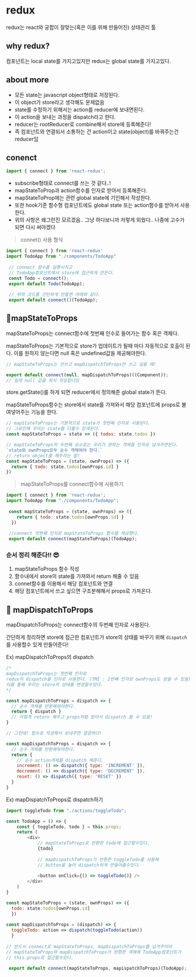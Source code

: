 # redux
redux는 react와 궁합이 잘맞는(혹은 이를 위해 만들어진) 상태관리 툴

## why redux?
컴포넌트는 local state를 가지고있지만 redux는 global state를 가지고있다.

## about more
- 모든 state는 javascript object형태로 저장된다.
- 이 object가 store라고 생각해도 문제없음
- state를 수정하기 위해서는 action를 reducer에 보내면된다.
- 이 action을 보내는 과정을 dispatch라고 한다.
- reducer는 rootReducer로 combine해서 store에 등록해준다!
- 즉 컴포넌트와 연결되서 소통하는 건 action이고 state(object)를 바꿔주는건 reducer임

## conenct
```js
import { connect } from 'react-redux';
```
- subscribe형태로 connect를 쓰는 것 같다..!
- mapStateToProp과 action함수를 인자로 받아서 등록해준다. 
- mapStateToProp에는 관련 global state에 기인해서 작성한다.
- 또한 hook기준 함수형 컴포넌트에도 global state 또는 action함수를 받아서 사용한다.
- 위의 사항은 왜그런진 모르겠음.. 그냥 하다보니까 저렇게 외웠다.. 나중에 고수가 되면 다시 써야겠다

> connet() 사용 형식
```js
import { connect } from 'react-redux'
import TodoApp from "./components/TodoApp"
 
 // connect 함수를 실행시키고 
 // TodoApp컴포넌트에서 store에 접근하게 만든다.
 const Todo = connect();
 export default Todo(TodoApp);
 
 // 위의 코드를 간단하게 만들면 아래와 같다.
 export default connect()(TodoApp);
```



## 🔹mapStateToProps

mapStateToProps는 connect함수에 첫번째 인수로 들어가는 함수 혹은 객체다.

mapStateToProps는 기본적으로 store가 업데이트가 될때 마다 자동적으로 호출이 된다. 이를 원하지 않는다면 null 혹은 undefined값을 제공해야한다.

```js
// mapStateToProps는 안쓰고 mapDispatchToProps만 쓰고 싶을 때!

export default connect(null, mapDispatchToProps)((Component));
// 일케 null 값을 줘서 작성합니당
```

store.getState()를 하게 되면 reducer에서 정의해준 global state가 뜬다.

mapStateToProps함수는 store에서 state를 가져와서 해당 컴포넌트에 props로 불여넣어주는 기능을 한다.

```js
// mapStateToProps는 기본적으로 state가 첫번째 인자로 사용된다.
// 그로인해 우리는 state를 다룰수 있게된다.
const mapStateToProps = state => ({ todos: state.todos })
```

```js
// mapStateToProps의 두번째 요소로는 우리가 원하는 객체를 인자로 넘겨주면된다.
`state와 ownProps모두 순수 객체여야 한다.` 
// return object를 해주라는 말!
const mapStateToProps = (state, ownProps) => ({
  return { todo: state.todos[ownProps.id] }
})
```

> mapStateToProps를 connect함수에 사용하기
```js
import { connect } from 'react-redux';
import TodoApp from "./components/TodoApp";
 
 const mapStateToProps = (state, ownProps) => ({
    return { todo: state.todos[ownProps.id] }
  })
 
 //connect 첫번째 인자로 mapStateToProps 함수를 제공했다.
 export default connect(mapStateToProps)(TodoApp);
 ```

### 순서 정리 해준다!! 😎
1. mapStateToProps 함수 작성
2. 함수내에서 store의 state를 가져와서 return 해줄 수 있음
3. connet함수를 이용해서 해당 컴포넌트와 연결
4. 해당 컴포넌트에서 쓰고 싶으면 구조분해해서 props로 가져온다.


## 🔹 mapDispatchToProps 

mapDispatchToProps는 connect함수의 두번째 인자로 사용된다.

간단하게 정리하면 store에 접근한 컴포넌트가 store의 상태를 바꾸기 위해
`dispatch`를 사용할수 있게 만들어준다!


Ex) mapDispatchToProps의 dispatch
```js
/* 
mapDispatchToProps는 첫번째 인자로
redux의 dispatch를 인자로 사용한다. (TMI : 2번째 인자로 ownProps도 받을 수 있음)
이를 통해 우리는 store의 상태를 변경할수있다.
*/

const mapDispatchToProps = dispatch => {
  // 순수 객체를 반환해줘야한다.
  return { dispatch }
  // 이렇게 return 해주고 props처럼 받아서 dispatch 쓸 수 있음!
}

// 그런데! 함수로 작성해서 보내주면 깔끔하다!

const mapDispatchToProps = dispatch => {
  // 순수 객체를 반환해줘야한다.
  return {
    // 순수 action객체를 dispatch 해준다.
    increment: () => dispatch({ type: 'INCREMENT' }),
    decrement: () => dispatch({ type: 'DECREMENT' }),
    reset: () => dispatch({ type: 'RESET' })
  }
}

```

Ex) mapDispatchToProps로 dispatch하기


```js
import toggleTodo from "./actions/toggleTodo";

const TodoApp = () => {
	const { toggleTodo, todo } = this.props;
	return (
    	<div>
        	// mapStateToProps로 반환한 todo에 접근할수있다.
        	{todo}
            
            // mapDispatchToProps가 반환한 toggleTodo를 사용해
            // button을 눌러 dispatch하게 만들어줄수있다.
            
            <button onClick={() => toggleTodo()} />
        </div>
    )
}

const mapStateToProps = (state, ownProps) => ({
  todo: state.todos[ownProps.id]
  })
  
const mapDispatchToProps = (dispatch) => {
  toggleTodo: action => dispatch(toggleTodo(action))
  }
  
// 반드시 connect로 mapStateToProps, mapDispatchToProps를 넘겨주어야
// mapStateToProps와 mapDispatchToProps가 반환한 객체에 TodoApp컴포넌트가
// this.props로 접근할수있다.
 
 export default connect(mapStateToProps, mapispatchToProps)(TodoApp);
 ```